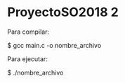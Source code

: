 # ProyectoSO2018 2

Para compilar:

$ gcc main.c -o nombre_archivo

Para ejecutar:

$ ./nombre_archivo

